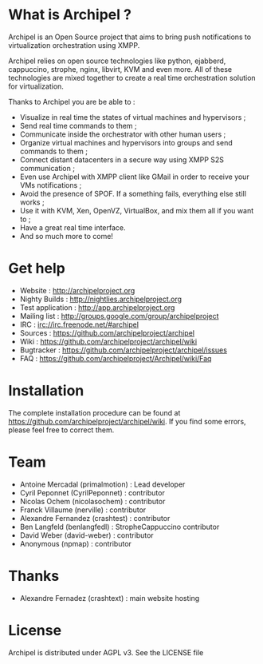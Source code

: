 # What is Archipel ?

Archipel is an Open Source project that aims to bring push notifications to
virtualization orchestration using XMPP.

Archipel relies on open source technologies like python, ejabberd, cappuccino,
strophe, nginx, libvirt, KVM and even more. All of these  technologies are mixed
together to create a real time orchestration solution for virtualization.

Thanks to Archipel you are be able to :

* Visualize in real time the states of virtual machines and hypervisors ;
* Send real time commands to them ;
* Communicate inside the orchestrator with other human users ;
* Organize virtual machines and hypervisors into groups and send commands to them ;
* Connect distant datacenters in a secure way using XMPP S2S communication ;
* Even use Archipel with XMPP client like GMail in order to receive your VMs notifications ;
* Avoid the presence of SPOF. If a something fails, everything else still works ;
* Use it with KVM, Xen, OpenVZ, VirtualBox, and mix them all if you want to ;
* Have a great real time interface.
* And so much more to come!


# Get help

* Website : <http://archipelproject.org>
* Nighty Builds : <http://nightlies.archipelproject.org>
* Test application : <http://app.archipelproject.org>
* Mailing list : <http://groups.google.com/group/archipelproject>
* IRC : <irc://irc.freenode.net/#archipel>
* Sources : <https://github.com/archipelproject/archipel>
* Wiki : <https://github.com/archipelproject/archipel/wiki>
* Bugtracker : <https://github.com/archipelproject/archipel/issues>
* FAQ : <https://github.com/archipelproject/Archipel/wiki/Faq>


# Installation

The complete installation procedure can be found at <https://github.com/archipelproject/archipel/wiki>.
If you find some errors, please feel free to correct them.


# Team

* Antoine Mercadal (primalmotion)   : Lead developer
* Cyril Peponnet (CyrilPeponnet)    : contributor
* Nicolas Ochem (nicolasochem)      : contributor
* Franck Villaume (nerville)        : contributor
* Alexandre Fernandez (crashtest)   : contributor
* Ben Langfeld (benlangfedl)        : StropheCappuccino contributor
* David Weber  (david-weber)        : contributor
* Anonymous (npmap)                 : contributor


# Thanks

*  Alexandre Fernadez (crashtext)    : main website hosting


# License

Archipel is distributed under AGPL v3. See the LICENSE file
